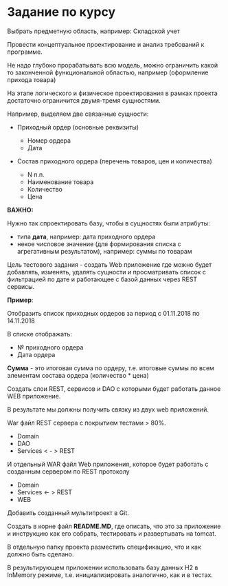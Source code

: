 # Задание по курсу

Выбрать предметную область, например: Складской учет 

Провести концептуальное проектирование и анализ требований к программе.

Не надо глубоко прорабатывать всю модель, можно ограничить какой то законченной функциональной областью, например (оформление прихода товара)

На этапе логического и физическое проектирования в рамках проекта достаточно ограничится двумя-тремя сущностями.

Например, выделяем две связанные сущности:

* Приходный ордер (основные реквизиты)
    * Номер ордера
    * Дата
    
* Состав приходного ордера (перечень товаров, цен и количества)
    * N п.п.
    * Наименование товара
    * Количество
    * Цена

**ВАЖНО:**
 
Нужно так спроектировать базу, чтобы в сущностях были атрибуты:
* типа **дата**, например: дата приходного ордера 
* некое числовое значение (для формирования списка с агрегативным результатом), например: суммы по товарам

Цель тестового задания - создать Web приложение где можно будет добавлять, изменять, удалять сущности и просматривать список с фильтрацией по дате и работающее с базой данных через REST сервисы.

**Пример**:

Отобразить список приходных ордеров за период с 01.11.2018 по 14.11.2018

В списке отображать:
* № приходного ордера
* Дата ордера
    
**Сумма** - это итоговая сумма по ордеру, т.е. итоговые суммы по всем элементам состава ордера (количество * цена)

Создать слои REST, сервисов и DAO с которыми будет работать данное WEB приложение.


В результате мы должны получить связку из двух web приложений.
 
War файл REST сервера c покрытием тестами > 80%.
* Domain
* DAO
* Services < - > REST

И отдельный WAR файл Web приложения, которое будет работать с созданным сервером по REST протоколу
* Domain
* Services <- > REST
* WEB

Добавить созданный мультипроект в Git.

Создать в корне файл **README.MD**, где описать, что это за приложение и инструкцию как его собрать, тестировать и развертывать на tomcat.

В отдельную папку проекта разместить спецификацию, что и как должно быть сделано.

В результирующем приложении использовать базу данных H2 в InMemory режиме, т.е. инициализировать аналогично, как и в тестах.

